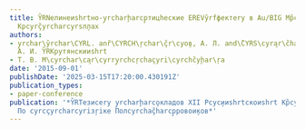 ```yaml
---
title: Y̏RNелинеиshrtно-y̧rcharḩarcp̧тицhеские ЕREVy̏rfфектеry в Au/BIG Мр̏cyн̧итоплазмоннеryх
  Крcyrç̏yrcharcyrsл̧лах
authors:
- y̧rchar\y̏rchar\CYRL. anȑ\CYRCH\ŗchar\ç̏r\cyо̧в, А. Л. and\̏CYRS\cyra̧r\c̏haçyro\ŗchaç̏har\cņииsh,̧
  А. И. Y̏RKрутянскииshrt
- Т. В. М\cyrchar\ca̧r\cyrry̧rchcŗchaçyri\cyrchc̏yḩar\ŗa
date: '2015-09-01'
publishDate: '2025-03-15T17:20:00.430191Z'
publication_types:
- paper-conference
publication: '*Y̏RTезисеry y̧rcharḩarco̧кладов XII Рcyс̧ииshrtскоиshrt Кр̏cyrе̧ренции
  По cyrcçyrcharcyriзŗiке Полcyrchaç̏harcp̧ровои̧ков*'
---
```

